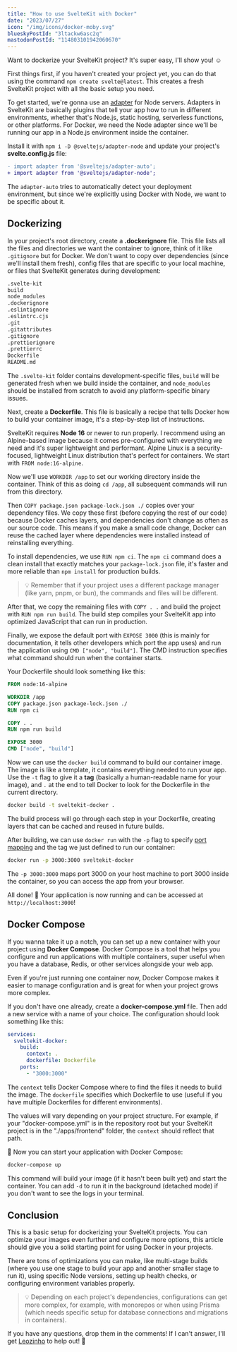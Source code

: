```yaml
---
title: "How to use SvelteKit with Docker"
date: "2023/07/27"
icon: "/img/icons/docker-moby.svg"
blueskyPostId: "3ltackw6asc2q"
mastodonPostId: "114803101942060670"
---
```


Want to dockerize your SvelteKit project? It's super easy, I'll show you! ☺️

First things first, if you haven't created your project yet, you can do that using the command `npm create svelte@latest`. This creates a fresh SvelteKit project with all the basic setup you need.

To get started, we're gonna use an [adapter](https://kit.svelte.dev/docs/adapters) for Node servers. Adapters in SvelteKit are basically plugins that tell your app how to run in different environments, whether that's Node.js, static hosting, serverless functions, or other platforms. For Docker, we need the Node adapter since we'll be running our app in a Node.js environment inside the container.

Install it with `npm i -D @sveltejs/adapter-node` and update your project's **svelte.config.js** file:

```diff title="svelte.config.js"
- import adapter from '@sveltejs/adapter-auto';
+ import adapter from '@sveltejs/adapter-node';
```

The `adapter-auto` tries to automatically detect your deployment environment, but since we're explicitly using Docker with Node, we want to be specific about it.

## Dockerizing

In your project's root directory, create a **.dockerignore** file. This file lists all the files and directories we want the container to ignore, think of it like `.gitignore` but for Docker. We don't want to copy over dependencies (since we'll install them fresh), config files that are specific to your local machine, or files that SvelteKit generates during development:

```txt title=".dockerignore"
.svelte-kit
build
node_modules
.dockerignore
.eslintignore
.eslintrc.cjs
.git
.gitattributes
.gitignore
.prettierignore
.prettierrc
Dockerfile
README.md
```

The `.svelte-kit` folder contains development-specific files, `build` will be generated fresh when we build inside the container, and `node_modules` should be installed from scratch to avoid any platform-specific binary issues.

Next, create a **Dockerfile**. This file is basically a recipe that tells Docker how to build your container image, it's a step-by-step list of instructions.

SvelteKit requires **Node 16** or newer to run properly. I recommend using an Alpine-based image because it comes pre-configured with everything we need and it's super lightweight and performant. Alpine Linux is a security-focused, lightweight Linux distribution that's perfect for containers. We start with `FROM node:16-alpine`.

Now we'll use `WORKDIR /app` to set our working directory inside the container. Think of this as doing `cd /app`, all subsequent commands will run from this directory.

Then `COPY package.json package-lock.json ./` copies over your dependency files. We copy these first (before copying the rest of our code) because Docker caches layers, and dependencies don't change as often as our source code. This means if you make a small code change, Docker can reuse the cached layer where dependencies were installed instead of reinstalling everything.

To install dependencies, we use `RUN npm ci`. The `npm ci` command does a clean install that exactly matches your `package-lock.json` file, it's faster and more reliable than `npm install` for production builds.

> 💡 Remember that if your project uses a different package manager (like yarn, pnpm, or bun), the commands and files will be different.

After that, we copy the remaining files with `COPY . .` and build the project with `RUN npm run build`. The build step compiles your SvelteKit app into optimized JavaScript that can run in production.

Finally, we expose the default port with `EXPOSE 3000` (this is mainly for documentation, it tells other developers which port the app uses) and run the application using `CMD ["node", "build"]`. The CMD instruction specifies what command should run when the container starts.

Your Dockerfile should look something like this:

```Dockerfile title="Dockerfile"
FROM node:16-alpine

WORKDIR /app
COPY package.json package-lock.json ./
RUN npm ci

COPY . .
RUN npm run build

EXPOSE 3000
CMD ["node", "build"]
```

Now we can use the `docker build` command to build our container image. The image is like a template, it contains everything needed to run your app. Use the `-t` flag to give it a **tag** (basically a human-readable name for your image), and `.` at the end to tell Docker to look for the Dockerfile in the current directory.

```sh
docker build -t sveltekit-docker .
```

The build process will go through each step in your Dockerfile, creating layers that can be cached and reused in future builds.

After building, we can use `docker run` with the `-p` flag to specify [port mapping](https://docs.docker.com/network/#published-ports) and the tag we just defined to run our container:

```sh
docker run -p 3000:3000 sveltekit-docker
```

The `-p 3000:3000` maps port 3000 on your host machine to port 3000 inside the container, so you can access the app from your browser.

All done! 🎉 Your application is now running and can be accessed at `http://localhost:3000`!

## Docker Compose

If you wanna take it up a notch, you can set up a new container with your project using **Docker Compose**. Docker Compose is a tool that helps you configure and run applications with multiple containers, super useful when you have a database, Redis, or other services alongside your web app.

Even if you're just running one container now, Docker Compose makes it easier to manage configuration and is great for when your project grows more complex.

If you don't have one already, create a **docker-compose.yml** file. Then add a new service with a name of your choice. The configuration should look something like this:

```yml title="docker-compose.yml"
services:
  sveltekit-docker:
    build:
      context: .
      dockerfile: Dockerfile
    ports:
      - "3000:3000"
```

The `context` tells Docker Compose where to find the files it needs to build the image. The `dockerfile` specifies which Dockerfile to use (useful if you have multiple Dockerfiles for different environments).

The values will vary depending on your project structure. For example, if your "docker-compose.yml" is in the repository root but your SvelteKit project is in the "./apps/frontend" folder, the `context` should reflect that path.

🎊 Now you can start your application with Docker Compose:

```sh
docker-compose up
```

This command will build your image (if it hasn't been built yet) and start the container. You can add `-d` to run it in the background (detached mode) if you don't want to see the logs in your terminal.

## Conclusion

This is a basic setup for dockerizing your SvelteKit projects. You can optimize your images even further and configure more options, this article should give you a solid starting point for using Docker in your projects.

There are tons of optimizations you can make, like multi-stage builds (where you use one stage to build your app and another smaller stage to run it), using specific Node versions, setting up health checks, or configuring environment variables properly.

> 💡 Depending on each project's dependencies, configurations can get more complex, for example, with monorepos or when using Prisma (which needs specific setup for database connections and migrations in containers).

If you have any questions, drop them in the comments! If I can't answer, I'll get [Leozinho](/blog/blog/tryhackme-couch#:~:text=Leozinho) to help out! 💜
